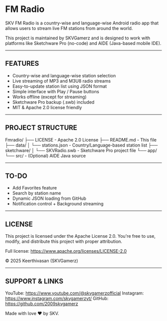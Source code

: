 # FM Radio

SKV FM Radio is a country-wise and language-wise Android radio app that allows users to stream live FM stations from around the world.

This project is maintained by SKVGamerz and is designed to work with platforms like Sketchware Pro (no-code) and AIDE (Java-based mobile IDE).

----------------------------------------
FEATURES
----------------------------------------

- Country-wise and language-wise station selection
- Live streaming of MP3 and M3U8 radio streams
- Easy-to-update station list using JSON format
- Simple interface with Play / Pause buttons
- Works offline (except for streaming)
- Sketchware Pro backup (.swb) included
- MIT & Apache 2.0 license friendly

----------------------------------------
PROJECT STRUCTURE
----------------------------------------

Fmradio/
├── LICENSE                - Apache 2.0 License
├── README.md              - This file
├── data/
│   └── stations.json      - Country/Language-based station list
├── sketchware/
│   └── SKVRadio.swb       - Sketchware Pro project file
└── app/
    └── src/               - (Optional) AIDE Java source


----------------------------------------
TO-DO
----------------------------------------

- Add Favorites feature
- Search by station name
- Dynamic JSON loading from GitHub
- Notification control + Background streaming

----------------------------------------
LICENSE
----------------------------------------

This project is licensed under the Apache License 2.0.
You're free to use, modify, and distribute this project with proper attribution.

Full license: https://www.apache.org/licenses/LICENSE-2.0

© 2025 Keerthivasan (SKVGamerz)

----------------------------------------
SUPPORT & LINKS
----------------------------------------

YouTube: https://www.youtube.com/@skvgamerzofficial
Instagram: https://www.instagram.com/skvgamerzyt/
GitHub: https://github.com/2009skvgamerz

Made with love ❤️ by SKV.
